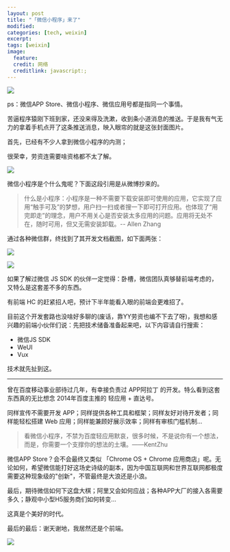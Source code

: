 ```yaml
---
layout: post
title: "「微信小程序」来了"
modified:
categories: [tech, weixin]
excerpt:
tags: [weixin]
image:
  feature:
  credit: 网络
  creditlink: javascript:;
---
```


![](http://www.fefork.com/images/post/weixin_app.jpg)

ps：微信APP Store、微信小程序、微信应用号都是指同一个事情。

苦逼程序猿刚下班到家，还没来得及洗漱，收到条小道消息的推送。于是我有气无力的拿着手机点开了这条推送消息，映入眼帘的就是这张封面图片。

首先，已经有不少人拿到微信小程序的内测；

很荣幸，劳资连需要啥资格都不太了解。

![](http://www.fefork.com/images/em/baozou/75.png)

微信小程序是个什么鬼呢？下面这段引用是从微博抄来的。

> 什么是小程序：小程序是一种不需要下载安装即可使用的应用，它实现了应用“触手可及”的梦想，用户扫一扫或者搜一下即可打开应用。也体现了“用完即走”的理念，用户不用关心是否安装太多应用的问题。应用将无处不在，随时可用，但又无需安装卸载。-- Allen Zhang

通过各种微信群，终找到了其开发文档截图，如下面两张：

![](http://www.fefork.com/images/post/WechatIMG48.jpeg)

![](http://www.fefork.com/images/post/WechatIMG49.jpeg)

如果了解过微信 JS SDK 的伙伴一定觉得：卧槽，微信团队真够替前端考虑的，又特么是这套差不多的东西。

有前端 HC 的赶紧招人吧，预计下半年能看入眼的前端会更难招了。

目前这个开发套路也没啥好多聊的(废话，靠YY劳资也编不下去了呀)，我想和感兴趣的前端小伙伴们说：先把技术储备准备起来吧，以下内容请自行搜索：

- 微信JS SDK
- WeUI
- Vux

技术就先扯到这。

---

曾在百度移动事业部待过几年，有幸接负责过 APP阿拉丁 的开发。特么看到这套东西真的无比想念 2014年百度主推的 轻应用 + 直达号。

同样宣传不需要开发 APP；同样提供各种工具和框架；同样友好对待开发者；同样能轻松搭建 Web 应用；同样能兼顾好展示效率；同样有审核门槛机制...

> 看微信小程序，不禁为百度轻应用默哀，很多时候，不是说你有一个想法，而是，你需要一个支撑你的想法的土壤。——KentZhu

微信APP Store？会不会最终又类似 「Chrome OS + Chrome 应用商店」呢。无论如何，希望微信能打好这场史诗级的副本，因为中国互联网和世界互联网都极度需要这种现象级的"创新"，不管最终是大浪还是小浪。

最后，期待微信如何下这盘大棋；阿里又会如何应战；各种APP大厂的接入各需要多久；静观中小型H5服务商们如何转变...

这真是个美好的时代。

最后的最后：谢天谢地，我居然还是个前端。

![](http://www.fefork.com/images/em/xiongmao/91.jpg)
